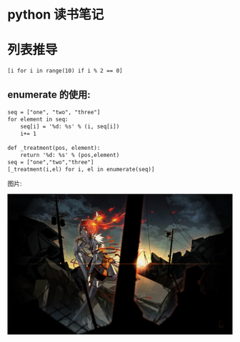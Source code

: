 python 读书笔记
================

# 列表推导
` [i for i in range(10) if i % 2 == 0] `


## enumerate 的使用:

    seq = ["one", "two", "three"]
    for element in seq:
        seq[i] = '%d: %s' % (i, seq[i])
        i+= 1

    def _treatment(pos, element):
        return '%d: %s' % (pos,element)
    seq = ["one","two","three"]
    [_treatment(i,el) for i, el in enumerate(seq)]

图片:

![picture](./test.jpg)

